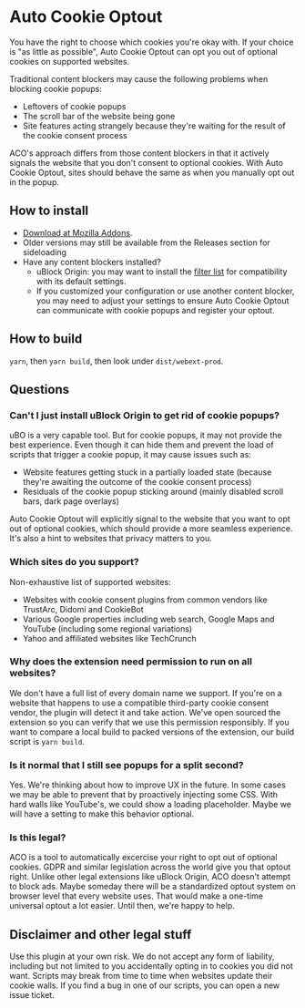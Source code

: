 # Auto Cookie Optout

You have the right to choose which cookies you're okay with. If your choice is "as little as possible", Auto Cookie Optout can opt you out of optional cookies on supported websites.

Traditional content blockers may cause the following problems when blocking cookie popups:
- Leftovers of cookie popups
- The scroll bar of the website being gone
- Site features acting strangely because they're waiting for the result of the cookie consent process

ACO's approach differs from those content blockers in that it actively signals the website that you don't consent to optional cookies. With Auto Cookie Optout, sites should behave the same as when you manually opt out in the popup.

## How to install
- [Download at Mozilla Addons](https://addons.mozilla.org/en-US/firefox/addon/auto-cookie-optout/).
- Older versions may still be available from the Releases section for sideloading
- Have any content blockers installed?
  - uBlock Origin: you may want to install the [filter list](https://raw.githubusercontent.com/CodyMcCodington/AutoCookieOptout/main/compatibilityList.txt) for compatibility with its default settings.
  - If you customized your configuration or use another content blocker, you may need to adjust your settings to ensure Auto Cookie Optout can communicate with cookie popups and register your optout.

## How to build
`yarn`, then `yarn build`, then look under `dist/webext-prod`.

## Questions

### Can't I just install uBlock Origin to get rid of cookie popups?
uBO is a very capable tool. But for cookie popups, it may not provide the best experience. Even though it can hide them and prevent the load of scripts that trigger a cookie popup, it may cause issues such as:

- Website features getting stuck in a partially loaded state (because they're awaiting the outcome of the cookie consent process)
- Residuals of the cookie popup sticking around (mainly disabled scroll bars, dark page overlays)

Auto Cookie Optout will explicitly signal to the website that you want to opt out of optional cookies, which should provide a more seamless experience. It's also a hint to websites that privacy matters to you.

### Which sites do you support?
Non-exhaustive list of supported websites:

- Websites with cookie consent plugins from common vendors like TrustArc, Didomi and CookieBot
- Various Google properties including web search, Google Maps and YouTube (including some regional variations)
- Yahoo and affiliated websites like TechCrunch

### Why does the extension need permission to run on all websites?
We don't have a full list of every domain name we support. If you're on a website that happens to use a compatible third-party cookie consent vendor, the plugin will detect it and take action. We've open sourced the extension so you can verify that we use this permission responsibly. If you want to compare a local build to packed versions of the extension, our build script is `yarn build`.

### Is it normal that I still see popups for a split second?
Yes. We're thinking about how to improve UX in the future. In some cases we may be able to prevent that by proactively injecting some CSS. With hard walls like YouTube's, we could show a loading placeholder. Maybe we will have a setting to make this behavior optional.

### Is this legal?
ACO is a tool to automatically excercise your right to opt out of optional cookies. GDPR and similar legislation across the world give you that optout right. Unlike other legal extensions like uBlock Origin, ACO doesn't attempt to block ads. Maybe someday there will be a standardized optout system on browser level that every website uses. That would make a one-time universal optout a lot easier. Until then, we're happy to help.

## Disclaimer and other legal stuff
Use this plugin at your own risk. We do not accept any form of liability, including but not limited to you accidentally opting in to cookies you did not want. Scripts may break from time to time when websites update their cookie walls. If you find a bug in one of our scripts, you can open a new issue ticket.
